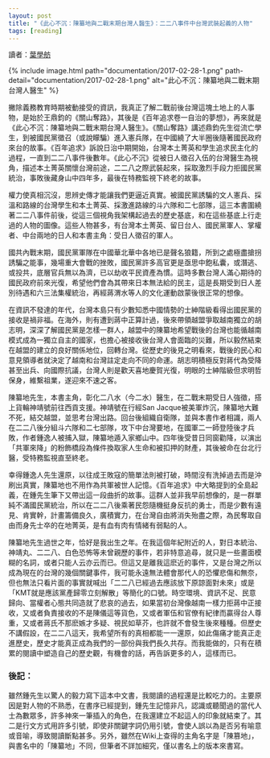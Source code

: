 ```yaml
---
layout: post
title: "《此心不沉：陳纂地與二戰末期台灣人醫生》：二二八事件中台灣武裝起義的人物"
tags: [reading]
---
```


讀者：[葉學舫](https://www.facebook.com/sharefun010407)

{% include image.html path="documentation/2017-02-28-1.png"
                      path-detail="documentation/2017-02-28-1.png"
                      alt="此心不沉：陳纂地與二戰末期台灣人醫生" %}

撇除義務教育時期被動接受的資訊，我真正了解二戰前後台灣這塊土地上的人事物，是始於王鼎鈞的《關山奪路》，其後是《百年追求卷一自治的夢想》，再來就是《此心不沉：陳纂地與二戰末期台灣人醫生》。《關山奪路》講述鼎鈞先生從流亡學生，到被國民黨徵召（或說矇騙）進入憲兵隊，在中國繞了大半圈後隨著國民政府來台的故事。《百年追求》訴說日治中期開始，台灣本土菁英和學生追求民主化的過程，一直到二二八事件後數年。《此心不沉》從被日人徵召入伍的台灣醫生為視角，描述本土菁英關懷台灣前途，二二八之際武裝起來，採取激烈手段力拒國民黨統治，事敗後藏身山中四年多，最後在特務監視下終老的故事。

<!--more-->

權力使真相沉沒，思辨史傳才能讓我們更逼近真實。被國民黨誘騙的文人憲兵、採溫和路線的台灣學生和本土菁英、採激進路線的斗六隊和二七部隊，這三本書圍繞著二二八事件前後，從這三個視角我架構起過去的歷史基底，和在這些基底上行走過的人物的圖像。這些人物甚多，有台灣本土菁英、留日台人、國民黨軍人、掌權者、中台兩地的日人和本書主角：受日人徵召的軍人。

國共內戰末期，國民黨軍隊在中國華北華中各地已是聲名狼籍，所到之處極盡搶拐誘騙之能事，幾場重大會戰的挫敗，國民黨許多高官更是亟思中飽私囊，或潛逃、或投共，底層官兵無以為濟，已以劫收平民資產為慣。這時多數台灣人滿心期待的國民政府前來光復，希望他們會為其帶來日本無法給的民主，這是長期受到日人差別待遇和六三法集權統治，再經蔣渭水等人的文化運動啟蒙後很正常的想像。

在資訊不發達的年代，台灣本島只有少數知悉中國情勢的士紳階級看得出國民黨的接收是禍非福。在海外，則有遭到蔣中正算計過，後來帶領越盟爭取越南獨立的胡志明，深深了解國民黨是怎樣一群人，越盟中的陳纂地希望戰後的台灣也能循越南模式成為一獨立自主的國家，也擔心被接收後台灣人會面臨的災難，所以毅然結束在越盟的建立的良好關係地位，回轉台灣。從歷史的後見之明看來，戰後的民心和意見領導者就決定了越南和台灣註定走向不同的命運。胡志明積極反對蔣代為受降甚至出兵、向國際抗議，台灣人則是歡天喜地慶賀光復，明眼的士紳階級但求明哲保身，維繫祖業，遂迎來不速之客。

陳纂地先生，本書主角，彰化二八水（今二水）醫生，在二戰末期受日人強徵，搭上貨輪神靖號前往西貢支援。神靖號在行經San Jacque被美軍炸沉，陳纂地大難不死，結交越盟，並思考台灣出路。回台後組織自衛隊，並與本書作者相識，兩人在二二八後分組斗六隊和二七部隊，攻下中台灣要地，在國軍二一師登陸後才兵敗，作者鍾逸人被捕入獄，陳纂地遁入家鄉山中。四年後受昔日同窗勸降，以演出「共軍來降」的粉飾橋段為條件換取家人生命和被扣押的財產，其後被命在台北行醫，受特務監視直至終老。

幸得鍾逸人先生還原，以往成王敗寇的簡單法則被打破，時間沒有洗掉過去而是沖刷出真實，陳纂地也不用作為共軍被世人記憶。《百年追求》中大略提到的全島起義，在鍾先生筆下又帶出這一段曲折的故事。這群人並非我早前想像的，是一群單純不滿國民黨統治，所以在二二八後乘著民怨隨機挺身反抗的勇士，而是少數有遠見、肯實幹，計畫籌備良久，廣積實力，在台灣自由將消失殆盡之際，為民奪取自由而身先士卒的在地菁英，是有血有肉有情緒有弱點的人。

陳纂地先生過世之年，恰好是我出生之年。在我這個年紀附近的人，對日本統治、神靖丸、二二八、白色恐怖等未曾親歷的事件，若非特意追尋，就只是一些畫面模糊的名詞，或者只能人云亦云而已。但這又是離我這麽近的事件，又是台灣之所以成為現在的台灣的幾個關鍵事件，我可能永遠無法體會那代人的恐懼悲傷和無奈，但也無法只看片面的事實就喊出「二二八已經過去應該放下原諒面對未來」或是「KMT就是應該黨產歸零立刻解散」等簡化的口號。時空環境、資訊不足、民意歸向、當權者心態共同造就了悲哀的過去，如果當初台灣像越南一樣力拒蔣中正接收，又或者負責接收的不是陳儀這等貨色，又或者軍伍和官僚有紀律而贏得台人尊重，又或者蔣氏不那麽嫉才多疑、視民如草芥，也許就不會發生後來種種。但歷史不講假設，在二二八這天，我希望所有的真相都能一一還原，如此傷痛才能真正走進歷史，歷史才能真正成為我們的一部份與我們長久共存。而我能做的，只有在積累的閱讀中塑造自己的歷史觀，有機會的話，再告訴更多的人，這樣而已。

### 後記：

雖然鍾先生以驚人的毅力寫下這本中文書，我閱讀的過程還是比較吃力的。主要原因是對人物的不熟悉，在書序已經提到，鍾先生記憶非凡，認識或聽聞過的當代人士為數眾多，許多神來一筆插入的角色，在我還建立不起這人的印象就結束了。其二是行文方式用許多引號，即使非關鍵字詞仍用引號，會使人誤以為是否另有喻意或音喻，導致閱讀斷點甚多。另外，雖然在Wiki上查得的主角名字是「陳篡地」，與書名中的「陳纂地」不同，但筆者不詳加細究，僅以書名上的版本來書寫。
